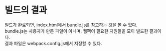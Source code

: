 # 빌드의 결과
빌드가 완료되면, index.html에서 bundle.js를 참고하는 것을 볼 수 있다.   
bundle.js는 사용자가 만든 파일이 아니며, 웹팩이 필요한 자원들을 모아 빌드한 결과이다.   
결과 파일은 webpack.config.js에서 지정할 수 있다.